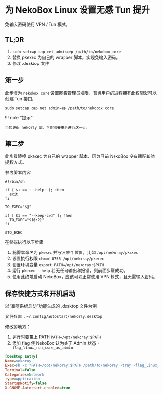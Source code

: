 # 为 NekoBox Linux 设置无感 Tun 提升

免输入密码使用 VPN / Tun 模式。

## TL;DR

1. `sudo setcap cap_net_admin=ep /path/to/nekobox_core`
2. 替换 pkexec 为自己的 wrapper 脚本，实现免输入密码。
3. 修改 .desktop 文件

## 第一步

此步骤为 `nekobox_core` 设置网络管理员权限，普通用户的进程拥有此权限就可以创建 Tun 接口。

`sudo setcap cap_net_admin=ep /path/to/nekobox_core`

!!! note "提示"

    当您更新 nekoray 后，可能需要重新进行这一步。

## 第二步

此步骤替换 pkexec 为自己的 wrapper 脚本，因为目前 NekoBox 没有适配其他提权方式。

参考脚本内容

```shell
#!/bin/sh

if [ $1 == "--help" ]; then
  exit
fi

TO_EXEC="$@"

if [ $1 == "--keep-cwd" ]; then
  TO_EXEC="${@:2}"
fi

$TO_EXEC
```

在终端执行以下步骤

1. 将脚本命名为 `pkexec` 并写入某个位置，比如 `/opt/nekoray/pkexec`
2. 设置执行权限 `chmod 0755 /opt/nekoray/pkexec`
3. 设置环境变量 `export PATH=/opt/nekoray:$PATH`
4. 运行 `pkexec --help` 若无任何输出和报错，则前面步骤成功。
5. 使用此终端启动 NekoBox，应该可以正常使用 VPN 模式，且无需输入密码。

## 保存快捷方式和开机启动

以“跟随系统启动”功能生成的 .desktop 文件为例

文件位置：`~/.config/autostart/nekoray.desktop`

修改的地方：

1. 运行时要带上 PATH `PATH=/opt/nekoray:$PATH`
2. 添加 flag 使 NekoBox 认为处于 Admin 状态 `-flag_linux_run_core_as_admin`

```ini
[Desktop Entry]
Name=nekoray
Exec=sh -c "PATH=/opt/nekoray:$PATH /path/to/nekoray -tray -flag_linux_run_core_as_admin"
Terminal=false
Categories=Network
Type=Application
StartupNotify=false
X-GNOME-Autostart-enabled=true
```
